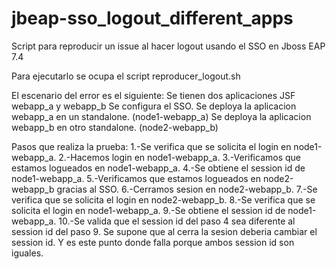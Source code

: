 # jbeap-sso_logout_different_apps
Script para reproducir un issue al hacer logout usando el SSO en Jboss EAP 7.4

Para ejecutarlo se ocupa el script reproducer_logout.sh

El escenario del error es el siguiente:
Se tienen dos aplicaciones JSF webapp_a y webapp_b
Se configura el SSO.
Se deploya la aplicacion webapp_a en un standalone. (node1-webapp_a)
Se deploya la aplicacion webapp_b en otro standalone. (node2-webapp_b)

Pasos que realiza la prueba:
1.-Se verifica que se solicita el login en node1-webapp_a.
2.-Hacemos login en node1-webapp_a.
3.-Verificamos que estamos logueados en node1-webapp_a.
4.-Se obtiene el session id de node1-webapp_a.
5.-Verificamos que estamos logueados en node2-webapp_b gracias al SSO.
6.-Cerramos sesion en node2-webapp_b.
7.-Se verifica que se solicita el login en node2-webapp_b.
8.-Se verifica que se solicita el login en node1-webapp_a.
9.-Se obtiene el session id de node1-webapp_a.
10.-Se valida que el session id del paso 4 sea diferente al session id del paso 9. 
Se supone que al cerra la sesion deberia cambiar el session id. Y es este punto donde falla porque ambos session id son iguales.
